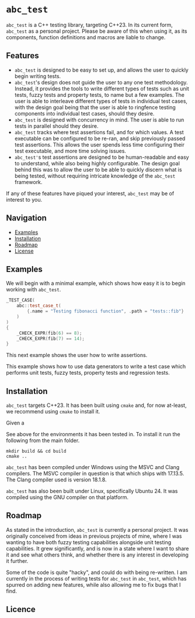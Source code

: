 # `abc_test` #

`abc_test` is a C++ testing library, targeting C++23. In its current form, `abc_test` as a personal project. Please be aware of this when using it, as its components, function definitions and macros are liable to change. 
## Features ##
- `abc_test` is designed to be easy to set up, and allows the user to quickly begin writing tests. 
- `abc_test`'s design does not guide the user to any one test methodology. Instead, it provides the tools to write different types of tests such as unit tests, fuzzy tests and property tests, to name but a few examples. The user is able to interleave different types of tests in individual test cases, with the design goal being that the user is able to ringfence testing components into individual test cases, should they desire.
- `abc_test` is designed with concurrency in mind. The user is able to run tests in parallel should they desire.
- `abc_test` tracks where test assertions fail, and for which values. A test executable can be configured to be re-ran, and skip previously passed test assertions. This allows the user spends less time configuring their test executable, and more time solving issues.
- `abc_test'`s test assertions are designed to be human-readable and easy to understand, while also being highly configurable. The design goal behind this was to allow the user to be able to quickly discern what is being tested, without requiring intricate knowledge of the `abc_test` framework.

If any of these features have piqued your interest, `abc_test` may be of interest to you.

## Navigation ##
- [Examples](#examples)
- [Installation](#installation)
- [Roadmap](#roadmap)
- [License](#license)

## Examples ##

We will begin with a minimal example, which shows how easy it is to begin working with `abc_test`.

```cpp
_TEST_CASE(
    abc::test_case_t(
        {.name = "Testing fibonacci function", .path = "tests::fib"}
    )
)
{
    _CHECK_EXPR(fib(6) == 8);
    _CHECK_EXPR(fib(7) == 14);
}
```

This next example shows the user how to write assertions.

This example shows how to use data generators to write a test case which performs unit tests, fuzzy tests, property tests and regression tests.

## Installation ##

`abc_test` targets C++23. It has been built using `cmake` and, for now at-least, we recommend using `cmake` to install it.

Given a 

See above for the environments it has been tested in. To install it run the following from the main folder.

```
mkdir build && cd build
cmake ..
```

`abc_test` has been compiled under Windows using the MSVC and Clang compilers. The MSVC compiler in question is that which ships with 17.13.5. The Clang compiler used is version 18.1.8.

`abc_test` has also been built under Linux, specifically Ubuntu 24. It was compiled using the GNU compiler on that platform.


## Roadmap ##

As stated in the introduction, `abc_test` is currently a personal project. It was originally conceived from ideas in previous projects of mine, where I was wanting to have both fuzzy testing capabilities alongside unit testing capabilities. It grew significantly, and is now in a state where I want to share it and see what others think, and whether there is any interest in developing it further.

Some of the code is quite "hacky", and could do with being re-written. I am currently in the process of writing tests for `abc_test` in `abc_test`, which has spurred on adding new features, while also allowing me to fix bugs that I find.

## Licence ##